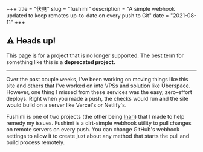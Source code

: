 +++
title = "伏見"
slug = "fushimi"
description = "A simple webhook updated to keep remotes up-to-date on every push to Git"
date = "2021-08-11"
+++

## ⚠️ Heads up!
This page is for a project that is no longer supported. The best term for something like this is a **deprecated project.**

---

Over the past couple weeks, I've been working on moving things like this site and others that I've worked on into VPSs and solution like Uberspace. However, one thing I missed from these services was the easy, zero-effort deploys. Right when you made a push, the checks would run and the site would build on a server like Vercel's or Netlify's.

Fushimi is one of two projects (the other being [Inari](/projects/inari)) that I made to help remedy my issues. Fushimi is a dirt-simple webhook utility to pull changes on remote servers on every push. You can change GitHub's webhook settings to allow it to create just about any method that starts the pull and build process remotely.
